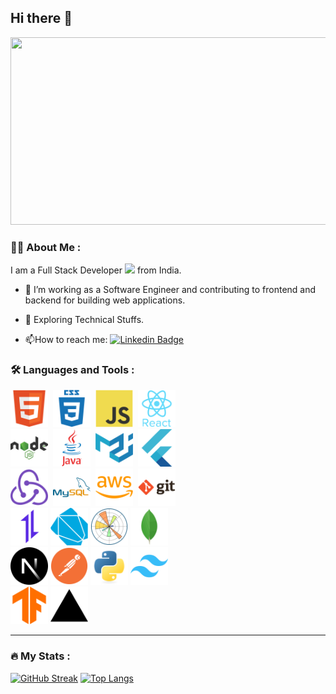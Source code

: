 ## Hi there 👋

<div align="center">
  <img src="https://media.giphy.com/media/LaVp0AyqR5bGsC5Cbm/giphy.gif?cid=790b7611y5c97be3c8nkpeilquvhr186471wsue1b3ruijd3&ep=v1_gifs_search&rid=giphy.gif&ct=g" width="600" height="300"/>
</div>

### :man_technologist: About Me :
I am a Full Stack Developer <img src="https://media.giphy.com/media/WUlplcMpOCEmTGBtBW/giphy.gif" width="30"> from India.
- :telescope: I’m working as a Software Engineer and contributing to frontend and backend for building web applications.

- :seedling: Exploring Technical Stuffs.

- :mailbox:How to reach me: [![Linkedin Badge](https://img.shields.io/badge?style=flat&logo=Linkedin&logoColor=white)]("www.linkedin.com/in/krish-shah-667337218")


### :hammer_and_wrench: Languages and Tools :
<div>
  <img src="https://github.com/devicons/devicon/blob/master/icons/html5/html5-original.svg" title="HTML5" alt="HTML" width="60" height="60"/>&nbsp;
  <img src="https://github.com/devicons/devicon/blob/master/icons/css3/css3-plain-wordmark.svg"  title="CSS3" alt="CSS" width="60" height="60"/>&nbsp;
  <img src="https://github.com/devicons/devicon/blob/master/icons/javascript/javascript-original.svg" title="JavaScript" alt="JavaScript" width="60" height="60"/>&nbsp;
  <img src="https://github.com/devicons/devicon/blob/master/icons/react/react-original-wordmark.svg" title="React" alt="React" width="60" height="60"/>&nbsp;
</div>
<div>
  <img src="https://github.com/devicons/devicon/blob/master/icons/nodejs/nodejs-original-wordmark.svg" title="NodeJS" alt="NodeJS" width="60" height="60"/>&nbsp;
  <img src="https://github.com/devicons/devicon/blob/master/icons/java/java-original-wordmark.svg" title="Java" alt="Java" width="60" height="60"/>&nbsp;
  <img src="https://github.com/devicons/devicon/blob/master/icons/materialui/materialui-original.svg" title="Material UI" alt="Material UI" width="60" height="60"/>&nbsp;
  <img src="https://github.com/devicons/devicon/blob/master/icons/flutter/flutter-original.svg" title="Flutter" alt="Flutter" width="60" height="60"/>&nbsp;
</div>
<div>
  <img src="https://github.com/devicons/devicon/blob/master/icons/redux/redux-original.svg" title="Redux" alt="Redux " width="60" height="60"/>&nbsp;
  <img src="https://github.com/devicons/devicon/blob/master/icons/mysql/mysql-original-wordmark.svg" title="MySQL"  alt="MySQL" width="60" height="60"/>&nbsp;
  <img src="https://github.com/devicons/devicon/blob/master/icons/amazonwebservices/amazonwebservices-plain-wordmark.svg" title="AWS" alt="AWS" width="60" height="60"/>&nbsp;
  <img src="https://github.com/devicons/devicon/blob/master/icons/git/git-original-wordmark.svg" title="Git" **alt="Git" width="60" height="60"/>
</div>
<div>
  <img src="https://github.com/devicons/devicon/blob/master/icons/axios/axios-plain.svg" title="Axios" **alt="Axios" width="60" height="60"/>
  <img src="https://github.com/devicons/devicon/blob/master/icons/dart/dart-plain.svg" title="Dart" **alt="dart" width="60" height="60"/>
  <img src="https://github.com/devicons/devicon/blob/master/icons/matplotlib/matplotlib-original.svg" title="Matplotlib" **alt="matplotlib" width="60" height="60"/>
  <img src="https://github.com/devicons/devicon/blob/master/icons/mongodb/mongodb-original.svg" title="Mongodb" **alt="Mongo DB" width="60" height="60"/>
</div>
<div>
  <img src="https://github.com/devicons/devicon/blob/master/icons/nextjs/nextjs-original.svg" title="Next" **alt="next" width="60" height="60"/>
  <img src="https://github.com/devicons/devicon/blob/master/icons/postman/postman-plain.svg" title="" **alt="" width="60" height="60"/>
  <img src="https://github.com/devicons/devicon/blob/master/icons/python/python-original.svg" title="" **alt="" width="60" height="60"/>
  <img src="https://github.com/devicons/devicon/blob/master/icons/tailwindcss/tailwindcss-original.svg" title="" **alt="" width="60" height="60"/>
</div>
<div>
  <img src="https://github.com/devicons/devicon/blob/master/icons/tensorflow/tensorflow-original.svg" title="" **alt="" width="60" height="60"/>
  <img src="https://github.com/devicons/devicon/blob/master/icons/vercel/vercel-original.svg" title="" **alt="" width="60" height="60"/>
</div>


---
### :fire: My Stats :
[![GitHub Streak](http://github-readme-streak-stats.herokuapp.com?user=krish459&theme=dark&background=000000)](https://git.io/streak-stats)
[![Top Langs](https://github-readme-stats.vercel.app/api/top-langs/?username=krish459&layout=compact&theme=vision-friendly-dark)](https://github.com/anuraghazra/github-readme-stats)


